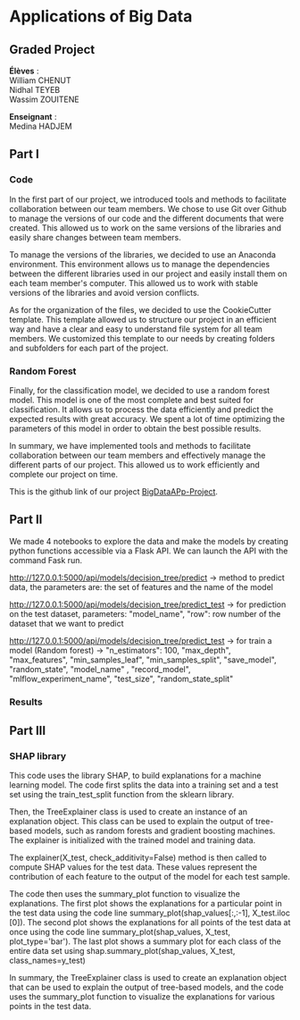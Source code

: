 # Applications of Big Data
## Graded Project

**Élèves** :  
William  CHENUT  
Nidhal  TEYEB  
Wassim  ZOUITENE  

**Enseignant** :  
Medina  HADJEM  



## Part I

### Code

In the first part of our project, we introduced tools and methods to facilitate collaboration between our team members. We chose to use Git over Github to manage the versions of our code and the different documents that were created. This allowed us to work on the same versions of the libraries and easily share changes between team members.

To manage the versions of the libraries, we decided to use an Anaconda environment. This environment allows us to manage the dependencies between the different libraries used in our project and easily install them on each team member's computer. This allowed us to work with stable versions of the libraries and avoid version conflicts.

As for the organization of the files, we decided to use the CookieCutter template. This template allowed us to structure our project in an efficient way and have a clear and easy to understand file system for all team members. We customized this template to our needs by creating folders and subfolders for each part of the project.

### Random Forest

Finally, for the classification model, we decided to use a random forest model. This model is one of the most complete and best suited for classification. It allows us to process the data efficiently and predict the expected results with great accuracy. We spent a lot of time optimizing the parameters of this model in order to obtain the best possible results.

In summary, we have implemented tools and methods to facilitate collaboration between our team members and effectively manage the different parts of our project. This allowed us to work efficiently and complete our project on time.

This is the github link of our project [BigDataAPp-Project](https://github.com/williamchnt/BigDataAPp-Project).

## Part II

We made 4 notebooks to explore the data and make the models by creating python functions accessible via a Flask API.
We can launch the API with the command Fask run.

http://127.0.0.1:5000/api/models/decision_tree/predict -> method to predict data, the parameters are: the set of features and the name of the model

http://127.0.0.1:5000/api/models/decision_tree/predict_test -> for prediction on the test dataset, parameters: "model_name", "row": row number of the dataset that we want to predict

http://127.0.0.1:5000/api/models/decision_tree/predict_test -> for train a model (Random forest) -> "n_estimators": 100,
     "max_depth",
     "max_features",
     "min_samples_leaf",
     "min_samples_split",
     "save_model",
     "random_state",
     "model_name" ,
     "record_model",
     "mlflow_experiment_name",
     "test_size",
     "random_state_split"

### Results


## Part III

### SHAP library


This code uses the library SHAP, to build explanations for a machine learning model. The code first splits the data into a training set and a test set using the train_test_split function from the sklearn library.

Then, the TreeExplainer class is used to create an instance of an explanation object. This class can be used to explain the output of tree-based models, such as random forests and gradient boosting machines. The explainer is initialized with the trained model and training data.

The explainer(X_test, check_additivity=False) method is then called to compute SHAP values for the test data. These values represent the contribution of each feature to the output of the model for each test sample.

The code then uses the summary_plot function to visualize the explanations. The first plot shows the explanations for a particular point in the test data using the code line summary_plot(shap_values[:,:-1], X_test.iloc [0]). The second plot shows the explanations for all points of the test data at once using the code line summary_plot(shap_values, X_test, plot_type='bar'). The last plot shows a summary plot for each class of the entire data set using shap.summary_plot(shap_values, X_test, class_names=y_test)

In summary, the TreeExplainer class is used to create an explanation object that can be used to explain the output of tree-based models, and the code uses the summary_plot function to visualize the explanations for various points in the test data.
